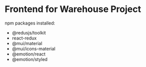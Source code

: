 # Frontend for Warehouse Project

npm packages installed:
- @redusjs/toolkit
- react-redux
- @mui/material
- @mui/icons-material
- @emotion/react
- @emotion/styled